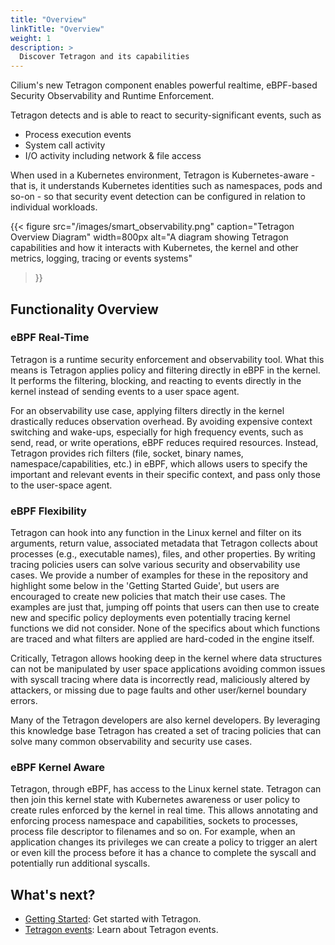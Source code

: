 ```yaml
---
title: "Overview"
linkTitle: "Overview"
weight: 1
description: >
  Discover Tetragon and its capabilities
---
```


Cilium's new Tetragon component enables powerful realtime, eBPF-based Security
Observability and Runtime Enforcement.

Tetragon detects and is able to react to security-significant events, such as

* Process execution events
* System call activity
* I/O activity including network & file access

When used in a Kubernetes environment, Tetragon is Kubernetes-aware - that is,
it understands Kubernetes identities such as namespaces, pods and so-on - so
that security event detection can be configured in relation to individual
workloads.

{{< figure
    src="/images/smart_observability.png"
    caption="Tetragon Overview Diagram"
    width=800px
    alt="A diagram showing Tetragon capabilities and how it interacts with Kubernetes, the kernel and other metrics, logging, tracing or events systems"
>}}

## Functionality Overview

### eBPF Real-Time

Tetragon is a runtime security enforcement and observability tool. What this
means is Tetragon applies policy and filtering directly in eBPF in the kernel.
It performs the filtering, blocking, and reacting to events directly in the
kernel instead of sending events to a user space agent.

For an observability use case, applying filters directly in the kernel
drastically reduces observation overhead. By avoiding expensive context
switching and wake-ups, especially for high frequency events, such as send,
read, or write operations, eBPF reduces required resources. Instead, Tetragon
provides rich filters (file, socket, binary names, namespace/capabilities,
etc.) in eBPF, which allows users to specify the important and relevant events
in their specific context, and pass only those to the user-space agent.

### eBPF Flexibility ##

Tetragon can hook into any function in the Linux kernel and filter on its
arguments, return value, associated metadata that Tetragon collects about
processes (e.g., executable names), files, and other properties. By writing
tracing policies users can solve various security and observability use cases.
We provide a number of examples for these in the repository and highlight some
below in the 'Getting Started Guide', but users are encouraged to create new
policies that match their use cases. The examples are just that, jumping off
points that users can then use to create new and specific policy deployments
even potentially tracing kernel functions we did not consider. None of the
specifics about which functions are traced and what filters are applied are
hard-coded in the engine itself.

Critically, Tetragon allows hooking deep in the kernel where data structures
can not be manipulated by user space applications avoiding common issues with
syscall tracing where data is incorrectly read, maliciously altered by
attackers, or missing due to page faults and other user/kernel boundary errors.

Many of the Tetragon developers are also kernel developers. By leveraging this
knowledge base Tetragon has created a set of tracing policies that can solve
many common observability and security use cases.

### eBPF Kernel Aware ##

Tetragon, through eBPF, has access to the Linux kernel state. Tetragon can then
join this kernel state with Kubernetes awareness or user policy to create rules
enforced by the kernel in real time. This allows annotating and enforcing process
namespace and capabilities, sockets to processes, process file descriptor to
filenames and so on. For example, when an application changes its privileges we
can create a policy to trigger an alert or even kill the process before it has
a chance to complete the syscall and potentially run additional syscalls.

## What's next?

- [Getting Started](/docs/getting-started/): Get started with Tetragon.
- [Tetragon events](/docs/tetragon-events/): Learn about Tetragon events.

